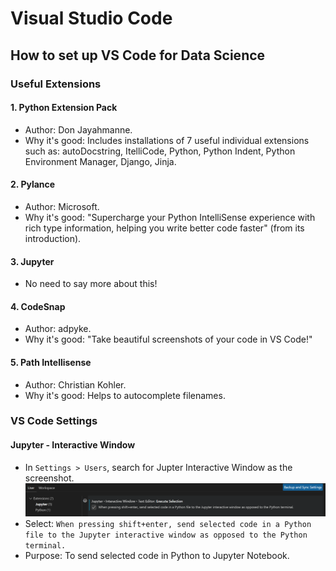 # Visual Studio Code

## How to set up VS Code for Data Science

### Useful Extensions

#### 1. Python Extension Pack

- Author: Don Jayahmanne.
- Why it's good: Includes installations of 7 useful individual extensions such as: autoDocstring, ItelliCode, Python, Python Indent, Python Environment Manager, Django, Jinja.

#### 2. Pylance

- Author: Microsoft.
- Why it's good: "Supercharge your Python IntelliSense experience with rich type information, helping you write better code faster" (from its introduction).

#### 3. Jupyter

- No need to say more about this!

#### 4. CodeSnap

- Author: adpyke.
- Why it's good: "Take beautiful screenshots of your code in VS Code!"

#### 5. Path Intellisense

- Author: Christian Kohler.
- Why it's good: Helps to autocomplete filenames.

### VS Code Settings

#### Jupyter - Interactive Window

- In `Settings > Users`, search for Jupter Interactive Window as the screenshot.
![vscode-jupyter-interactive](vscode-jupyter-interactive.png)
- Select: `When pressing shift+enter, send selected code in a Python file to the Jupyter interactive window as opposed to the Python terminal.`
- Purpose: To send selected code in Python to Jupyter Notebook.
